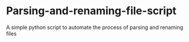 # Parsing-and-renaming-file-script
A simple python script to automate the process of parsing and renaming files
